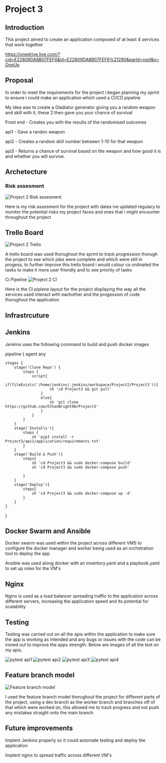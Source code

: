# Project 3

## Introduction

This project aimed to create an application composed of at least 4 services that work together

https://onedrive.live.com/?cid=E22809DA8B07FEF6&id=E22809DA8B07FEF6%21290&parId=root&o=OneUp

## Proposal

In order to meet the requirements for the project i began planning my sprint to ensure i could make an application which used a CI/CD pipeline

My idea was to create a Gladiator generator giving you a random weapon and skill with it, these 2 then gave you your chance of survival

Front end - Creates you with the results of the randomised outcomes

api1 - Gave a randon weapon

api2 - Creates a random skill number between 1-10 for that weapon

api3 - Returns a chance of survival based on the weapon and how good it is and whether you will survive.

## Archetecture

### Risk assesment
![Project 2 Risk assesment](https://user-images.githubusercontent.com/101715806/169771334-d6f7ac4d-7ddd-464c-af93-ce116c7d29a0.PNG)


Here is my risk assesment for the project with dates ive updated regulary to monitor the potential risks my project faces and ones that i might encounter throughout the project

## Trello Board

![Project 2 Trello](https://user-images.githubusercontent.com/101715806/170137324-7c90b8b9-3efd-493f-8973-a49471bbee1f.PNG)


A trello board was used thorughout the sprint to track progression thorugh the project to see which jobs were complete and which were still in progess, to further improve this trello board i would colour co ordinated the tasks to make it more user friendly and to see priority of tasks

Ci Pipeline
![Project 2 CI](https://user-images.githubusercontent.com/101715806/169772170-1f7159a6-8d5c-4f95-8e48-425edd80f309.PNG)

Here is the CI piplene layout for the project displaying the way all the services used interact with eachother and the progession of code thorughout the application

## Infrastrcuture

## Jenkins

Jenkins uses the following command to build and push docker images

pipeline {
    agent any
    
    stages {
        stage('Clone Repo') {
            steps {
                script{
                    if(fileExists('/home/jenkins/.jenkins/workspace/Project2/Project3')){
                        sh 'cd Project3 && git pull'
                    }
                    else{
                        sh 'git clone https://github.com/EthanWright98/Project3'
                    }
                }
            }
        }
        stage('Installs'){
            steps {
                sh 'pip3 install -r Project3/api1/application/requirements.txt' 
            }
        }
        stage('Build & Push'){
            steps{
                sh 'cd Project3 && sudo docker-compose build'
                sh 'cd Project3 && sudo docker-compose push'
                
            }
        }
        stage('Deploy'){
            steps{
                sh 'cd Project3 && sudo docker-compose up -d'
            }
        }
    }
}

 ## Docker Swarm and Ansible 
 
Docker swarm was used within the project across different VMS to configure the docker manager and worker being used as an orchstration tool to deploy the app
 
 Ansible was used along docker with an inventory.yaml and a playbook.yaml to set up roles for the VM's
 
 ## Nginx
 
 Nginx is used as a load balancer spreading traffic to the application across different servers, increasing the application speed and its potential for scalability
 
 ## Testing
 
 Testing was carried out on all the apis within the application to make sure the app is working as intended and any bugs or issues with the code can be ironed out to improve the apps strength. Below are images of all the test on my apis.
 
 ![pytest api1](https://user-images.githubusercontent.com/101715806/170138168-6a555200-71c6-4777-84d4-85f56ba0c945.PNG)
![pytest api2](https://user-images.githubusercontent.com/101715806/170138183-9e9b3753-bac1-420a-b997-554bb3db3cb2.PNG)
![pytest api3](https://user-images.githubusercontent.com/101715806/170138193-b5b32f7b-ef31-4776-a34e-d217aef8b783.PNG)
![pytest api4](https://user-images.githubusercontent.com/101715806/170138196-05ab67da-b446-4ef4-a54f-28b8053a3c26.PNG)

 
 ## Feature branch model
 
 ![Feature branch model](https://user-images.githubusercontent.com/101715806/170137425-853c65aa-0966-4e54-a57f-b07759043010.PNG)


I used the feature branch model thorughout the project for different parts of the project, using a dev branch as the worker branch and branches off of that which were worked on, this allowed me to track progress and not push any mistakes straight onto the main branch
 
 
## Future improvements

Implent Jenkins properly so it could automate testing and deploy the application

Implent nginx to spread traffic across different VM's
